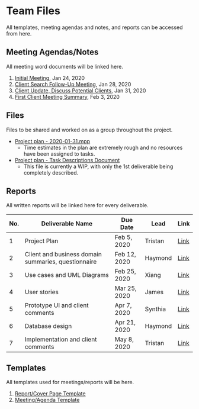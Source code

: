 # Team Files
All templates, meeting agendas and notes, and reports can be accessed from here.

## Meeting Agendas/Notes
All meeting word documents will be linked here.

1. [Initial Meeting](https://docs.google.com/document/d/1YftXb_R4hjw7c0SjjdDTV4unvvWfEDlulj39-UMDnxE/edit?usp=sharing), Jan 24, 2020
2. [Client Search Follow-Up Meeting](https://docs.google.com/document/d/1S55eF6tvIf-VpQbW920L4R6p1tqHiogS-aFhVACLAKY/edit?usp=sharing), Jan 28, 2020
3. [Client Update, Discuss Potential Clients](https://docs.google.com/document/d/1HLljVhl1lf8JKaRJAsbRH7C09SP1Nf_BPaz5vEIJVsA/edit?usp=sharing), Jan 31, 2020
4. [First Client Meeting Summary](https://docs.google.com/document/d/1LSkPRZteTNX33dWX8QVS-XkE-zVmtRXnPNGdVQE-Jwc/edit?usp=sharing), Feb 3, 2020

## Files
Files to be shared and worked on as a group throughout the project.

* [Project plan - 2020-01-31.mpp](https://drive.google.com/open?id=1urjf8DOsxLCV9lgybYgzLgLyIQ5q3slM)
   * Time estimates in the plan are extremely rough and no resources have been assigned to tasks.
* [Project plan - Task Descriptions Document](https://docs.google.com/document/d/1O3CSe-8mpXy4JbQT-8EgclI9LaL6j14J1jH89OjGNak/edit?usp=sharing)
   * This file is currently a WIP, with only the 1st deliverable being completely described.

## Reports
All written reports will be linked here for every deliverable.

|No.|Deliverable Name|Due Date|Lead|Link
|---|----------------|--------|----|----|
|1  |Project Plan|Feb 5, 2020|Tristan|[Link](https://docs.google.com/document/d/1ogJE0sHZpOelf_Ret5zgoCxpRW_VES6G-PVkjSTrA0Y/edit?usp=sharing)
|2  |Client and business domain summaries, questionnaire|Feb 12, 2020|Haymond|[Link]()
|3  |Use cases and UML Diagrams|Feb 25, 2020|Xiang|[Link]()
|4  |User stories|Mar 25, 2020|James|[Link]()
|5  |Prototype UI and client comments|Apr 7, 2020|Synthia|[Link]()
|6  |Database design|Apr 21, 2020|Haymond|[Link]()
|7  |Implementation and client comments|May 8, 2020|Tristan|[Link]()

## Templates
All templates used for meetings/reports will be here.

1. [Report/Cover Page Template](https://docs.google.com/document/d/1OwhacH2FHw6TUT56dmdQ8gZMzO00ScpSv9P0zFT2nHw/edit?usp=sharing)
2. [Meeting/Agenda Template](https://docs.google.com/document/d/1Jr9nIwXakM2yRtO8-iuZ0q2T5qW9Tq6WGon1_e6_lBw/edit?usp=sharing)
